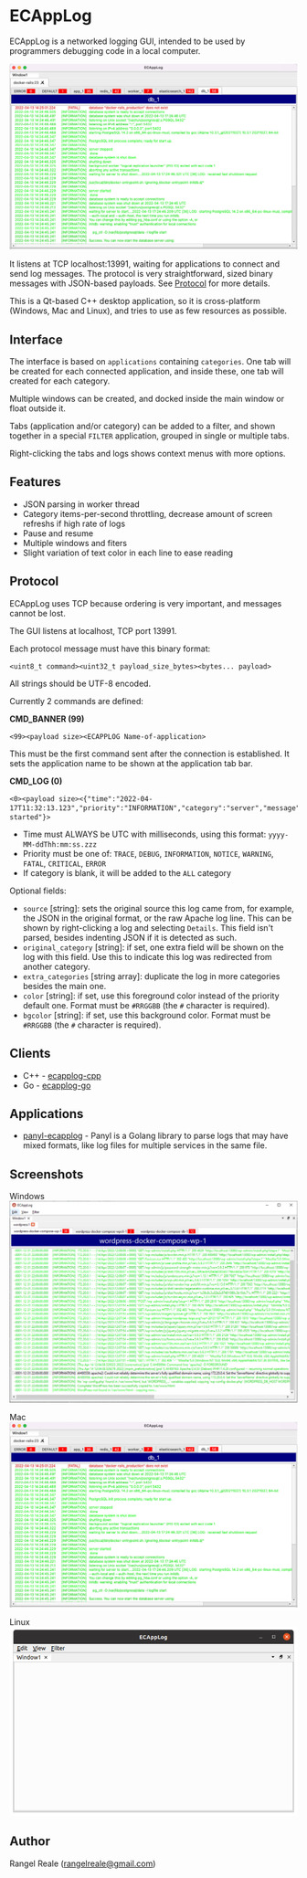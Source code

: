 # ECAppLog

ECAppLog is a networked logging GUI, intended to be used by programmers debugging code in a local computer.

![Mac screenshot](./doc/ecapplog_mac.png)

It listens at TCP localhost:13991, waiting for applications to connect and send log messages. The protocol is very straightforward, sized binary messages with JSON-based payloads. See [Protocol](#protocol) for more details.

This is a Qt-based C++ desktop application, so it is cross-platform (Windows, Mac and Linux), and tries to use as few resources as possible.

## Interface

The interface is based on `applications` containing `categories`. One tab will be created for each connected application, and inside these, one tab will created for each category.

Multiple windows can be created, and docked inside the main window or float outside it.

Tabs (application and/or category) can be added to a filter, and shown together in a special `FILTER` application, grouped in single or multiple tabs.

Right-clicking the tabs and logs shows context menus with more options.

## Features

 * JSON parsing in worker thread
 * Category items-per-second throttling, decrease amount of screen refreshs if high rate of logs
 * Pause and resume
 * Multiple windows and fiters
 * Slight variation of text color in each line to ease reading

## Protocol

ECAppLog uses TCP because ordering is very important, and messages cannot be lost.

The GUI listens at localhost, TCP port 13991.

Each protocol message must have this binary format:

```
<uint8_t command><uint32_t payload_size_bytes><bytes... payload>
```

All strings should be UTF-8 encoded.

Currently 2 commands are defined:

**CMD_BANNER (99)**

```
<99><payload size><ECAPPLOG Name-of-application>
```

This must be the first command sent after the connection is established. It sets the application name to be shown at the application tab bar.

**CMD_LOG (0)**

```
<0><payload size><{"time":"2022-04-17T11:32:13.123","priority":"INFORMATION","category":"server","message":"Server started"}>
```

 * Time must ALWAYS be UTC with milliseconds, using this format: `yyyy-MM-ddThh:mm:ss.zzz`
 * Priority must be one of: `TRACE`, `DEBUG`, `INFORMATION`, `NOTICE`, `WARNING`, `FATAL`, `CRITICAL`, `ERROR`
 * If category is blank, it will be added to the `ALL` category

 Optional fields:

 * `source` [string]: sets the original source this log came from, for example, the JSON in the original format, or the raw Apache log line. This can be shown by right-clicking a log and selecting `Details`. This field isn't parsed, besides indenting JSON if it is detected as such.
 * `original_category` [string]: if set, one extra field will be shown on the log with this field. Use this to indicate this log was redirected from another category.
 * `extra_categories` [string array]: duplicate the log in more categories besides the main one.
 * `color` [string]: if set, use this foreground color instead of the priority default one. Format must be `#RRGGBB` (the `#` character is required).
 * `bgcolor` [string]: if set, use this background color. Format must be `#RRGGBB` (the `#` character is required).

## Clients

 * C++ - [ecapplog-cpp](https://github.com/RangelReale/ecapplog-cpp)
 * Go - [ecapplog-go](https://github.com/RangelReale/ecapplog-go)

## Applications

 * [panyl-ecapplog](https://github.com/RangelReale/panyl-ecapplog) - Panyl is a Golang library to parse logs that may have mixed formats, like log files for multiple services in the same file.

## Screenshots

Windows  
![Windows screenshot](./doc/ecapplog_win.png)

Mac  
![Mac screenshot](./doc/ecapplog_mac.png)

Linux  
![Linux screenshot](./doc/ecapplog_linux.png)

## Author

Rangel Reale (rangelreale@gmail.com)

